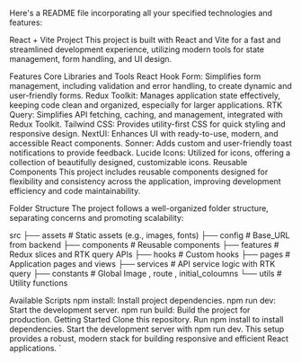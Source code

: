 Here's a README file incorporating all your specified technologies and features:

React + Vite Project
This project is built with React and Vite for a fast and streamlined development experience, utilizing modern tools for state management, form handling, and UI design.

Features
Core Libraries and Tools
React Hook Form: Simplifies form management, including validation and error handling, to create dynamic and user-friendly forms.
Redux Toolkit: Manages application state effectively, keeping code clean and organized, especially for larger applications.
RTK Query: Simplifies API fetching, caching, and management, integrated with Redux Toolkit.
Tailwind CSS: Provides utility-first CSS for quick styling and responsive design.
NextUI: Enhances UI with ready-to-use, modern, and accessible React components.
Sonner: Adds custom and user-friendly toast notifications to provide feedback.
Lucide Icons: Utilized for icons, offering a collection of beautifully designed, customizable icons.
Reusable Components
This project includes reusable components designed for flexibility and consistency across the application, improving development efficiency and code maintainability.

Folder Structure
The project follows a well-organized folder structure, separating concerns and promoting scalability:

src
├── assets # Static assets (e.g., images, fonts)
├── config # Base_URL from backend
├── components # Reusable components
├── features # Redux slices and RTK query APIs
├── hooks # Custom hooks
├── pages # Application pages and views
├── services # API service logic with RTK query
├── constants # Global Image , route , initial_coloumns
└── utils # Utility functions

Available Scripts
npm install: Install project dependencies.
npm run dev: Start the development server.
npm run build: Build the project for production.
Getting Started
Clone this repository.
Run npm install to install dependencies.
Start the development server with npm run dev.
This setup provides a robust, modern stack for building responsive and efficient React applications.
`
